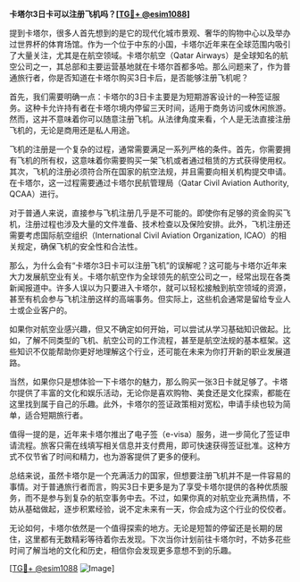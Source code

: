 **卡塔尔3日卡可以注册飞机吗？[[TG💪+ @esim1088](https://t.me/s/esim1088)]**

提到卡塔尔，很多人首先想到的是它的现代化城市景观、奢华的购物中心以及举办过世界杯的体育场馆。作为一个位于中东的小国，卡塔尔近年来在全球范围内吸引了大量关注，尤其是在航空领域。卡塔尔航空（Qatar Airways）是全球知名的航空公司之一，其总部和主要运营基地就在卡塔尔首都多哈。那么问题来了，作为普通旅行者，你是否知道在卡塔尔购买3日卡后，是否能够注册飞机呢？

首先，我们需要明确一点：卡塔尔的3日卡主要是为短期游客设计的一种签证服务。这种卡允许持有者在卡塔尔境内停留三天时间，适用于商务访问或休闲旅游。然而，这并不意味着你可以随意注册飞机。从法律角度来看，个人是无法直接注册飞机的，无论是商用还是私人用途。

飞机的注册是一个复杂的过程，通常需要满足一系列严格的条件。首先，你需要拥有飞机的所有权，这意味着你需要购买一架飞机或者通过租赁的方式获得使用权。其次，飞机的注册必须符合所在国家的航空法规，并且需要向相关机构提交申请。在卡塔尔，这一过程需要通过卡塔尔民航管理局（Qatar Civil Aviation Authority, QCAA）进行。

对于普通人来说，直接参与飞机注册几乎是不可能的。即使你有足够的资金购买飞机，注册过程也涉及大量的文件准备、技术检查以及保险安排。此外，飞机注册还需要考虑国际航空组织（International Civil Aviation Organization, ICAO）的相关规定，确保飞机的安全性和合法性。

那么，为什么会有“卡塔尔3日卡可以注册飞机”的误解呢？这可能与卡塔尔近年来大力发展航空业有关。卡塔尔航空作为全球领先的航空公司之一，经常出现在各类新闻报道中。许多人误以为只要进入卡塔尔，就可以轻松接触到航空领域的资源，甚至有机会参与飞机注册这样的高端事务。但实际上，这些机会通常是留给专业人士或企业客户的。

如果你对航空业感兴趣，但又不确定如何开始，可以尝试从学习基础知识做起。比如，了解不同类型的飞机、航空公司的工作流程，甚至是航空法规的基本框架。这些知识不仅能帮助你更好地理解这个行业，还可能在未来为你打开新的职业发展道路。

当然，如果你只是想体验一下卡塔尔的魅力，那么购买一张3日卡就足够了。卡塔尔提供了丰富的文化和娱乐活动，无论你是喜欢购物、美食还是文化探索，都能在这里找到属于自己的乐趣。此外，卡塔尔的签证政策相对宽松，申请手续也较为简单，适合短期旅行者。

值得一提的是，近年来卡塔尔推出了电子签（e-visa）服务，进一步简化了签证申请流程。旅客只需在线填写相关信息并支付费用，即可快速获得签证批准。这种方式不仅节省了时间和精力，也为游客提供了更多的便利。

总结来说，虽然卡塔尔是一个充满活力的国家，但想要注册飞机并不是一件容易的事情。对于普通旅行者而言，购买3日卡更多是为了享受卡塔尔提供的各种优质服务，而不是参与到复杂的航空事务中去。不过，如果你真的对航空业充满热情，不妨从基础做起，逐步积累经验，说不定未来有一天，你会成为这个行业的佼佼者。

无论如何，卡塔尔依然是一个值得探索的地方。无论是短暂的停留还是长期的居住，这里都有无数精彩等待着你去发现。下次当你计划前往卡塔尔时，不妨多花些时间了解当地的文化和历史，相信你会发现更多意想不到的乐趣。

[[TG💪+ @esim1088](https://t.me/s/esim1088) ![Image](https://i.postimg.cc/4NQfJmqS/Snipaste-2025-05-13-00-14-12.png)]